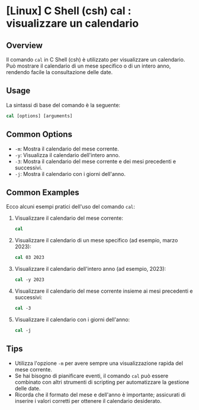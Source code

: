 # [Linux] C Shell (csh) cal <Utilizzo equivalente in italiano>: visualizzare un calendario

## Overview
Il comando `cal` in C Shell (csh) è utilizzato per visualizzare un calendario. Può mostrare il calendario di un mese specifico o di un intero anno, rendendo facile la consultazione delle date.

## Usage
La sintassi di base del comando è la seguente:

```csh
cal [options] [arguments]
```

## Common Options
- `-m`: Mostra il calendario del mese corrente.
- `-y`: Visualizza il calendario dell'intero anno.
- `-3`: Mostra il calendario del mese corrente e dei mesi precedenti e successivi.
- `-j`: Mostra il calendario con i giorni dell'anno.

## Common Examples
Ecco alcuni esempi pratici dell'uso del comando `cal`:

1. Visualizzare il calendario del mese corrente:
   ```csh
   cal
   ```

2. Visualizzare il calendario di un mese specifico (ad esempio, marzo 2023):
   ```csh
   cal 03 2023
   ```

3. Visualizzare il calendario dell'intero anno (ad esempio, 2023):
   ```csh
   cal -y 2023
   ```

4. Visualizzare il calendario del mese corrente insieme ai mesi precedenti e successivi:
   ```csh
   cal -3
   ```

5. Visualizzare il calendario con i giorni dell'anno:
   ```csh
   cal -j
   ```

## Tips
- Utilizza l'opzione `-m` per avere sempre una visualizzazione rapida del mese corrente.
- Se hai bisogno di pianificare eventi, il comando `cal` può essere combinato con altri strumenti di scripting per automatizzare la gestione delle date.
- Ricorda che il formato del mese e dell'anno è importante; assicurati di inserire i valori corretti per ottenere il calendario desiderato.